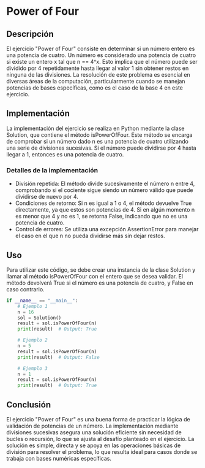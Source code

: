 # Power of Four

## Descripción

El ejercicio "Power of Four" consiste en determinar si un número entero es una potencia de cuatro. Un número es considerado una potencia de cuatro si existe un entero x tal que n == 4^x. Esto implica que el número puede ser dividido por 4 repetidamente hasta llegar al valor 1 sin obtener restos en ninguna de las divisiones. La resolución de este problema es esencial en diversas áreas de la computación, particularmente cuando se manejan potencias de bases específicas, como es el caso de la base 4 en este ejercicio.

## Implementación

La implementación del ejercicio se realiza en Python mediante la clase Solution, que contiene el método isPowerOfFour. Este método se encarga de comprobar si un número dado n es una potencia de cuatro utilizando una serie de divisiones sucesivas. Si el número puede dividirse por 4 hasta llegar a 1, entonces es una potencia de cuatro.

### Detalles de la implementación

* División repetida: El método divide sucesivamente el número n entre 4, comprobando si el cociente sigue siendo un número válido que puede dividirse de nuevo por 4.
* Condiciones de retorno: Si n es igual a 1 o 4, el método devuelve True directamente, ya que estos son potencias de 4. Si en algún momento n es menor que 4 y no es 1, se retorna False, indicando que no es una potencia de cuatro.
* Control de errores: Se utiliza una excepción AssertionError para manejar el caso en el que n no pueda dividirse más sin dejar restos.

## Uso

Para utilizar este código, se debe crear una instancia de la clase Solution y llamar al método isPowerOfFour con el entero que se desea validar. El método devolverá True si el número es una potencia de cuatro, y False en caso contrario.

```python
if __name__ == "__main__":
    # Ejemplo 1
    n = 16
    sol = Solution()
    result = sol.isPowerOfFour(n)
    print(result)  # Output: True

    # Ejemplo 2
    n = 5
    result = sol.isPowerOfFour(n)
    print(result)  # Output: False

    # Ejemplo 3
    n = 1
    result = sol.isPowerOfFour(n)
    print(result)  # Output: True
```

## Conclusión

El ejercicio "Power of Four" es una buena forma de practicar la lógica de validación de potencias de un número. La implementación mediante divisiones sucesivas asegura una solución eficiente sin necesidad de bucles o recursión, lo que se ajusta al desafío planteado en el ejercicio. La solución es simple, directa y se apoya en las operaciones básicas de división para resolver el problema, lo que resulta ideal para casos donde se trabaja con bases numéricas específicas.
